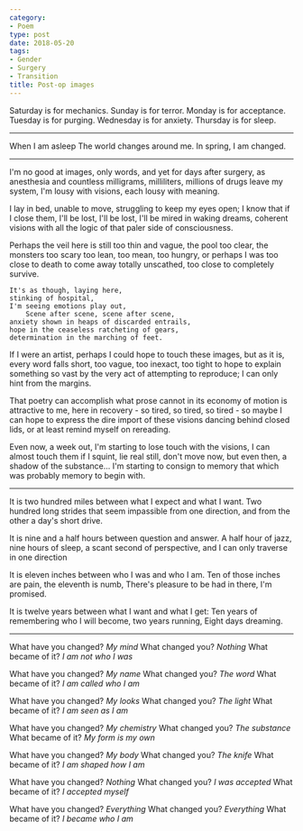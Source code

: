```yaml
---
category:
- Poem
type: post
date: 2018-05-20
tags:
- Gender
- Surgery
- Transition
title: Post-op images
---
```


<div class="verse">

Saturday is for mechanics.
Sunday is for terror.
Monday is for acceptance.
Tuesday is for purging.
Wednesday is for anxiety.
Thursday is for sleep.

<hr />

When I am asleep
The world changes around me.
In spring, I am changed.

<hr />

I'm no good at images, only words,
and yet for days after surgery,
as anesthesia and countless
    milligrams, milliliters, millions of
drugs leave my system,
I'm lousy with visions,
each lousy with meaning.

I lay in bed, unable to move,
struggling to keep my eyes open;
I know that if I close them,
    I'll be lost, I'll be lost, I'll be
mired in waking dreams,
coherent visions with all the logic
of that paler side of consciousness.

Perhaps the veil here
is still too thin and vague,
the pool too clear, the monsters too scary
    too lean, too mean, too hungry, or
perhaps I was too close to death
to come away totally unscathed,
too close to completely survive.

    It's as though, laying here,
    stinking of hospital,
    I'm seeing emotions play out,
        Scene after scene, scene after scene,
    anxiety shown in heaps of discarded entrails,
    hope in the ceaseless ratcheting of gears,
    determination in the marching of feet.

If I were an artist, perhaps
I could hope to touch these images,
but as it is, every word falls short,
    too vague, too inexact, too tight to
hope to explain something so vast
by the very act of attempting to reproduce;
I can only hint from the margins.

That poetry can accomplish what prose cannot
in its economy of motion
is attractive to me, here in recovery -
    so tired, so tired, so tired - so
maybe I can hope to express the dire import
of these visions dancing behind closed lids,
or at least remind myself on rereading.

Even now, a week out,
I'm starting to lose touch with the visions,
I can almost touch them if I squint,
    lie real still, don't move now, but
even then, a shadow of the substance...
I'm starting to consign to memory
that which was probably memory to begin with.

<hr />

It is two hundred miles between what I expect and what I want.
Two hundred long strides that seem impassible from one direction,
    and from the other a day's short drive.

It is nine and a half hours between question and answer.
A half hour of jazz, nine hours of sleep, a scant second of perspective,
    and I can only traverse in one direction

It is eleven inches between who I was and who I am.
Ten of those inches are pain, the eleventh is numb,
    There's pleasure to be had in there, I'm promised.

It is twelve years between what I want and what I get:
Ten years of remembering who I will become, two years running,
    Eight days dreaming.

<hr />

What have you changed?
    <em>My mind</em>
What changed you?
    <em>Nothing</em>
What became of it?
    <em>I am not who I was</em>

What have you changed?
    <em>My name</em>
What changed you?
    <em>The word</em>
What became of it?
    <em>I am called who I am</em>

What have you changed?
    <em>My looks</em>
What changed you?
    <em>The light</em>
What became of it?
    <em>I am seen as I am</em>

What have you changed?
    <em>My chemistry</em>
What changed you?
    <em>The substance</em>
What became of it?
    <em>My form is my own</em>

What have you changed?
    <em>My body</em>
What changed you?
    <em>The knife</em>
What became of it?
    <em>I am shaped how I am</em>

What have you changed?
    <em>Nothing</em>
What changed you?
    <em>I was accepted</em>
What became of it?
    <em>I accepted myself</em>

What have you changed?
    <em>Everything</em>
What changed you?
    <em>Everything</em>
What became of it?
    <em>I became who I am</em>
</div>
